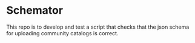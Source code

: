 # Schemator

This repo is to develop and test a script that checks that the json schema for uploading community catalogs is correct.
